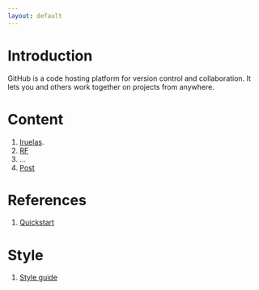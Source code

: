 ```yaml
---
layout: default
---
```


# Introduction

GitHub is a code hosting platform for version control and collaboration. It lets you and others work together on projects from anywhere.

# Content

1. [Iruelas](https://iruelas.readthedocs.io/es/main/index.html).
2. [RF](/markdown_files/RF.md)
3. ...
4. [Post](/docs/post.md)
   
# References

1. [Quickstart](https://docs.github.com/es/pages/quickstart)

# Style

1. [Style guide](/docs/style.md)
